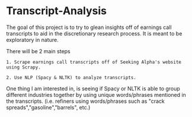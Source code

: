 # Transcript-Analysis

The goal of this project is to try to glean insights off of earnings call transcripts to aid in the discretionary research process. It is meant to be exploratory in nature. 

There will be 2 main steps

	1. Scrape earnings call transcripts off of Seeking Alpha's website using Scrapy. 

	2. Use NLP (Spacy & NLTK) to analyze transcripts. 

One thing I am interested in, is seeing if Spacy or NLTK is able to group different industries together by using unique words/phrases mentioned in the transcripts. (i.e. refiners using words/phrases such as "crack spreads","gasoline","barrels", etc.) 